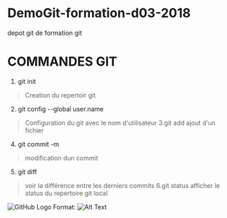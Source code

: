 # DemoGit-formation-d03-2018
depot git de formation git

# **COMMANDES GIT**
1. git init
 > Creation du repertoir git
2. git config --global user.name
 > Configuration du git avec le nom d'utilisateur
3.git add
 > ajout d'un fichier
 4. git commit -m
 > modification dun commit
5. git diff
 > voir la différence entre les derniers commits
6.git status
 > afficher le status du repertoire git local
 
 
 ![GitHub Logo](Documents/logo.png)
Format: ![Alt Text](url)

